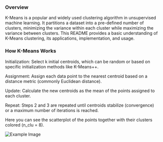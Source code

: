 ### Overview
K-Means is a popular and widely used clustering algorithm in unsupervised machine learning. It partitions a dataset into a pre-defined number of clusters, minimizing the variance within each cluster while maximizing the variance between clusters. This README provides a basic understanding of K-Means clustering, its applications, implementation, and usage.

### How K-Means Works
Initialization:
Select k initial centroids, which can be random or based on specific initialization methods like K-Means++.

Assignment:
Assign each data point to the nearest centroid based on a distance metric (commonly Euclidean distance).

Update:
Calculate the new centroids as the mean of the points assigned to each cluster.

Repeat:
Steps 2 and 3 are repeated until centroids stabilize (convergence) or a maximum number of iterations is reached.

Here you can see the scatterplot of the points together with their clusters colored (n_clu = 8). 

![Example Image](example.png)

